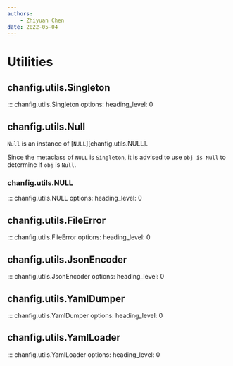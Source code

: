 ```yaml
---
authors:
    - Zhiyuan Chen
date: 2022-05-04
---
```


# Utilities

## chanfig.utils.Singleton

::: chanfig.utils.Singleton
    options:
        heading_level: 0

## chanfig.utils.Null

`Null` is an instance of [`NULL`][chanfig.utils.NULL].

Since the metaclass of `NULL` is `Singleton`, it is advised to use `obj is Null` to determine if `obj` is `Null`.

### chanfig.utils.NULL

::: chanfig.utils.NULL
    options:
        heading_level: 0

## chanfig.utils.FileError

::: chanfig.utils.FileError
    options:
        heading_level: 0

## chanfig.utils.JsonEncoder

::: chanfig.utils.JsonEncoder
    options:
        heading_level: 0

## chanfig.utils.YamlDumper

::: chanfig.utils.YamlDumper
    options:
        heading_level: 0

## chanfig.utils.YamlLoader

::: chanfig.utils.YamlLoader
    options:
        heading_level: 0
